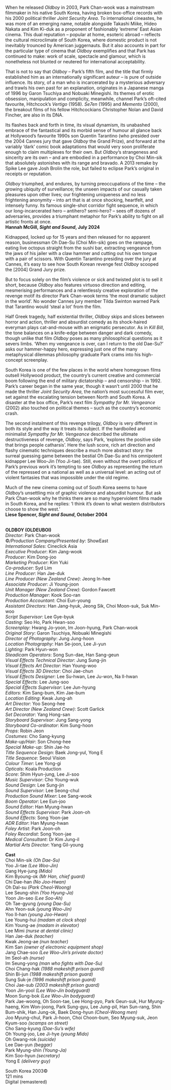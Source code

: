 
When he released _Oldboy_ in 2003, Park Chan-wook was a mainstream filmmaker in his native South Korea, having broken box-office records with his 2000 political thriller _Joint Security Area_. To international cineastes, he was more of an emerging name, notable alongside Takashi Miike, Hideo Nakata and Kim Ki-duk as a proponent of fashionably ‘extreme’ East Asian cinema. This dual reputation – popular at home, esoteric abroad – reflects the cultural microclimate of South Korea, where domestic product is not inevitably trounced by American juggernauts. But it also accounts in part for the particular type of cinema that _Oldboy_ exemplifies and that Park has continued to make: work of scale, spectacle and glamour, which is nonetheless not blunted or neutered for international acceptability.

That is not to say that _Oldboy_ – Park’s fifth film, and the title that firmly established him as an internationally significant auteur – is pure of outside influence. Its story, of a man who is incarcerated by a mysterious adversary and trawls his own past for an explanation, originates in a Japanese manga of 1996 by Garon Tsuchiya and Nobuaki Minegishi. Its themes of erotic obsession, manipulation and complicity, meanwhile, channel Park’s oft-cited favourite, Hitchcock’s _Vertigo_ (1958). _Se7en_ (1995) and _Memento_ (2000), the breakout films of his fellow Hitchcockians Christopher Nolan and David Fincher, are also in its DNA.

Its flashes back and forth in time, its visual dynamism, its unabashed embrace of the fantastical and its morbid sense of humour all glance back at Hollywood’s favourite 1990s son Quentin Tarantino (who presided over the 2004 Cannes jury that gave _Oldboy_ the Grand Prize), and forward at the variably ‘dark’ comic book adaptations that would very soon proliferate enough to claim multiplexes for their own. But _Oldboy_’s strangeness and sincerity are its own – and are embodied in a performance by Choi Min-sik that absolutely astonishes with its range and bravado. A 2013 remake by Spike Lee gave Josh Brolin the role, but failed to eclipse Park’s original in receipts or reputation.

_Oldboy_ triumphed, and endures, by turning preoccupations of the time – the growing ubiquity of surveillance; the unseen impacts of our casually taken pleasures upon other lives; our frightening uniqueness and no less frightening anonymity – into art that is at once shocking, heartfelt, and intensely funny. Its famous single-shot corridor fight sequence, in which our long-incarcerated hero – antihero? semi-hero? – sees off dozens of adversaries, provides a triumphant metaphor for Park’s ability to fight on all artistic fronts at once.  
**Hannah McGill, _Sight and Sound_, July 2024**

Kidnapped, locked up for 15 years and then released for no apparent reason, businessman Oh Dae-Su (Choi Min-sik) goes on the rampage, eating live octopus straight from the sushi bar, extracting vengeance from the jaws of his jailer with a claw hammer and cutting out his own tongue with a pair of scissors. With Quentin Tarantino presiding over the jury at Cannes, it’s easy to see how South Korean revenge fest _Oldboy_ scooped the [2004] Grand Jury prize.

But to focus solely on the film’s violence or sick and twisted plot is to sell it short, because _Oldboy_ also features virtuoso direction and editing, mesmerising performances and a relentlessly creative exploration of the revenge motif its director Park Chan-wook terms ‘the most dramatic subject in the world’. No wonder Cannes jury member Tilda Swinton warned Park that Tarantino would ‘steal a lot’ from the film.

Half Greek tragedy, half existential thriller, _Oldboy_ skips and slices between horror and action, thriller and absurdist comedy as its shock-haired everyman plays cat-and-mouse with an enigmatic persecutor. As in _Kill Bill_, the tone balances on a knife-edge between danger and dark comedy, though unlike that film _Oldboy_ poses as many philosophical questions as it severs limbs. ‘When my vengeance is over, can I return to the old Dae-Su?’ asks our hammer-happy hero, expressing just one of the many metaphysical dilemmas philosophy graduate Park crams into his high-concept screenplay.

South Korea is one of the few places in the world where homegrown films outsell Hollywood product, the country’s current creative and commercial boom following the end of military dictatorship – and censorship – in 1992. Park’s career began in the same year, though it wasn’t until 2000 that he made the thriller _Joint Security Area_, the nation’s most successful film ever, set against the escalating tension between North and South Korea. A disaster at the box office, Park’s next film _Sympathy for Mr. Vengeance_ (2002) also touched on political themes – such as the country’s economic crash.

The second instalment of this revenge trilogy, _Oldboy_ is very different in both its style and the way it treats its subject. If the hardboiled and minimalist _Sympathy for Mr. Vengeance_ described the ultimate destructiveness of revenge, _Oldboy_, says Park, ‘explores the positive side that brings people catharsis’. Here the lush score, rich art direction and flashy cinematic techniques describe a much more abstract story: the surreal guessing game between the bestial Oh Dae-Su and his omnipotent kidnapper Lee Woo-Jin (Yoo Ji-tae). Still, even without the overt politics of Park’s previous work it’s tempting to see _Oldboy_ as representing the return of the repressed on a national as well as a universal level: an acting out of violent fantasies that was impossible under the old regime.

Much of the new cinema coming out of South Korea seems to have _Oldboy_’s unsettling mix of graphic violence and absurdist humour. But ask Park Chan-wook why he thinks there are so many hyperviolent films made in South Korea, and he replies: ‘I think it’s down to what western distributors choose to show the west.’  
**Liese Spencer, _Sight and Sound_, October 2004**
<br><br>

**OLDBOY (OLDEUBOI)**  
_Director_: Park Chan-wook  
©_/Production Company/Presented by_: ShowEast  
_International Sales_: Cineclick Asia  
_Executive Producer_: Kim Jang-wook  
_Producer_: Kim Dong-joo  
_Marketing Producer_: Kim Yuki  
_Co-producer_: Syd Lim  
_Line Producer_: Han Jae-duk  
_Line Producer (New Zealand Crew)_: Jeong In-hee  
_Associate Producer_: Ji Young-joon  
_Unit Manager (New Zealand Crew)_: Gordon Fawcett  
_Production Manager_: Kook Soo-ran  
_Production Accountant_: Choi Eun-young  
_Assistant Directors_: Han Jang-hyuk, Jeong Sik, Choi Moon-suk, Suk Min-woo  
_Script Supervisor_: Lee Gye-byuk  
_Casting_: Seo Ho, Park Hwan-soo  
_Screenplay_: Hwang Jo-yoon, Im Joon-hyung,  Park Chan-wook  
_Original Story_: Garon Tsuchiya, Nobuaki Minegishi  
_Director of Photography_: Jung Jung-hoon  
_Location Photography_: Han Se-joon, Lee Ji-yun  
_Lighting_: Park Hyun-won  
_Steadicam Operators_: Song Sun-dae,  Han Sang-geun  
_Visual Effects Technical Director_: Jung Sung-jin  
_Visual Effects Art Director_: Han Young-woo  
_Visual Effects 3D Director_: Choi Jae-chun  
_Visual Effects Designer_: Lee Su-hwan,  Lee Ju-won, Na Il-hwan  
_Special Effects_: Lee Jung-soo  
_Special Effects Supervisor_: Lee Jun-hyung  
_Editors_: Kim Sang-bum, Kim Jae-bum  
_Location Editing_: Kwak Jung-ah  
_Art Director_: Yoo Seong-hee  
_Art Director (New Zealand Crew)_: Scott Garlick  
_Set Decorator_: Yang Hong-san  
_Storyboard Supervisor_: Jung Sang-yong  
_Storyboard Co-ordinator_: Kim Sung-hoon  
_Props_: Robin Jeon  
_Costumes_: Cho Sang-kyung  
_Make-up/Hair_: Son Chong-hee  
_Special Make-up_: Shin Jae-ho  
_Title Sequence Design_: Baek Jong-yul, Yong E  
_Title Sequence_: Seoul Vision  
_Colour Timer_: Lee Yong-gi  
_Opticals_: Koala Production  
_Score_: Shim Hyun-jung, Lee Ji-soo  
_Music Supervisor_: Cho Young-wuk  
_Sound Design_: Lee Sung-jin  
_Sound Supervisor_: Lee Seong-chul  
_Production Sound Mixer_: Lee Sang-wook  
_Boom Operator_: Lee Eun-joo  
_Sound Editor_: Han Myung-hwan  
_Sound Effects Supervisor_: Park Joon-oh  
_Sound Effects_: Song Yoon-jae  
_ADR Editor_: Han Myung-hwan  
_Foley Artist_: Park Joon-oh  
_Foley Recordist_: Song Yoon-jae  
_Medical Consultant_: Dr Kim Jung-il  
_Martial Arts Director_: Yang Gil-young

**Cast**  
Choi Min-sik _(Oh Dae-Su)_  
Yoo Ji-tae _(Lee Woo-Jin)_  
Gang Hye-jung _(Mido)_  
Kim Byoung-ok _(Mr Han, chief guard)_  
Chi Dae-han _(No Joo-Hwan)_  
Oh Dal-su _(Park Cheol-Woong)_  
Lee Seung-shin _(Yoo Hyung-Ja)_  
Yoon Jin-seo _(Lee Soo-Ah)_  
Oh Tae-gyung _(young Dae-Su)_  
Ahn Yeon-suk _(young Woo-Jin)_  
Yoo Il-han _(young Joo-Hwan)_  
Lee Young-hui _(madam at clock shop)_  
Kim Young-ae _(madam in elevator)_  
Lee Mimi _(nurse at dental clinic)_  
Han Jae-duk _(teacher)_  
Kwak Jeong-ae _(nun teacher)_  
Kim San _(owner of electronic equipment shop)_  
Jang Chae-soo _(Lee Woo-Jin’s private doctor)_  
Im Seol-ah _(nurse)_  
Im Seung-yong _(man who fights with Dae-Su)_  
Choi Chang-hak _(1988 makeshift prison guard)_  
Shin Bi-jun _(1988 makeshift prison guard)_  
Sung Suk-je _(1996 makeshift prison guard)_  
Choi Jae-sub _(2003 makeshift prison guard)_  
Yoon Jin-yool _(Lee Woo-Jin bodyguard)_  
Moon Sung-bok _(Lee Woo-Jin bodyguard)_  
Park Jae-woong, Oh Soon-tae, Lee Hong-pyo, Park Geun-suk, Hur Myung-haeng, Kim Won-joong, Park Sung-gyu, Lee Jung-pil, Han Sun-rang, Shin Bum-shik, Han Jung-ok, Baek Dong-hyun _(Cheol-Woong men)_  
Joo Myung-chul, Park Ji-hoon, Choi Choon-bum, Seo Myung-suk, Jeon Kyum-soo _(scamps on street)_  
Cho Sang-kyung _(Dae-Su’s wife)_  
Oh Young-joo, Lee Ji-hye _(young Mido)_  
Oh Gwang-rok _(suicide)_  
Lee Dae-yun _(beggar)_  
Park Myung-shin _(Young-Ja)_  
Kim Soo-hyun _(secretary)_  
Yong E _(delivery guy)_

South Korea 2003©  
121 mins  
Digital (remastered)
<br><br>
<!--stackedit_data:
eyJoaXN0b3J5IjpbMTIyMjI5NDY4Nl19
-->